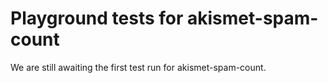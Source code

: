 # Playground tests for akismet-spam-count
We are still awaiting the first test run for akismet-spam-count.

